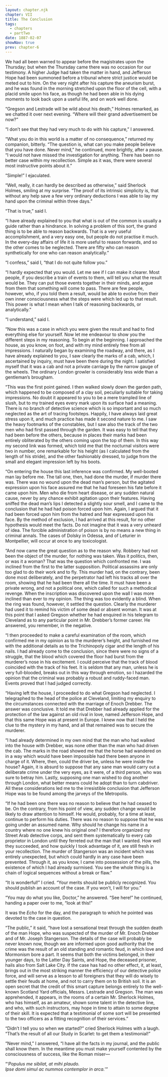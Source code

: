 ```yaml
---
layout: chapter.njk
chapter: VII
title: The Conclusion
tags:
  - chapters
  - partTwo
date: 1887-02-07
showNav: true
prev: chapter-6
---
```


We had all been warned to appear before the magistrates upon the Thursday; but when the Thursday came there was no occasion for our testimony. A higher Judge had taken the matter in hand, and Jefferson Hope had been summoned before a tribunal where strict justice would be meted out to him. On the very night after his capture the aneurism burst, and he was found in the morning stretched upon the floor of the cell, with a placid smile upon his face, as though he had been able in his dying moments to look back upon a useful life, and on work well done.

“Gregson and Lestrade will be wild about his death,” Holmes remarked, as we chatted it over next evening. “Where will their grand advertisement be now?”

“I don’t see that they had very much to do with his capture,” I answered.

“What you do in this world is a matter of no consequence,” returned my companion, bitterly. “The question is, what can you make people believe that you have done. Never mind,” he continued, more brightly, after a pause. “I would not have missed the investigation for anything. There has been no better case within my recollection. Simple as it was, there were several most instructive points about it.”

“Simple!” I ejaculated.

“Well, really, it can hardly be described as otherwise,” said Sherlock Holmes, smiling at my surprise. “The proof of its intrinsic simplicity is, that without any help save a few very ordinary deductions I was able to lay my hand upon the criminal within three days.”

“That is true,” said I.

“I have already explained to you that what is out of the common is usually a guide rather than a hindrance. In solving a problem of this sort, the grand thing is to be able to reason backwards. That is a very useful accomplishment, and a very easy one, but people do not practise it much. In the every-day affairs of life it is more useful to reason forwards, and so the other comes to be neglected. There are fifty who can reason synthetically for one who can reason analytically.”

“I confess,” said I, “that I do not quite follow you.”

“I hardly expected that you would. Let me see if I can make it clearer. Most people, if you describe a train of events to them, will tell you what the result would be. They can put those events together in their minds, and argue from them that something will come to pass. There are few people, however, who, if you told them a result, would be able to evolve from their own inner consciousness what the steps were which led up to that result. This power is what I mean when I talk of reasoning backwards, or analytically.”

“I understand,” said I.

“Now this was a case in which you were given the result and had to find everything else for yourself. Now let me endeavour to show you the different steps in my reasoning. To begin at the beginning. I approached the house, as you know, on foot, and with my mind entirely free from all impressions. I naturally began by examining the roadway, and there, as I have already explained to you, I saw clearly the marks of a cab, which, I ascertained by inquiry, must have been there during the night. I satisfied myself that it was a cab and not a private carriage by the narrow gauge of the wheels. The ordinary London growler is considerably less wide than a gentleman’s brougham.

“This was the first point gained. I then walked slowly down the garden path, which happened to be composed of a clay soil, peculiarly suitable for taking impressions. No doubt it appeared to you to be a mere trampled line of slush, but to my trained eyes every mark upon its surface had a meaning. There is no branch of detective science which is so important and so much neglected as the art of tracing footsteps. Happily, I have always laid great stress upon it, and much practice has made it second nature to me. I saw the heavy footmarks of the constables, but I saw also the track of the two men who had first passed through the garden. It was easy to tell that they had been before the others, because in places their marks had been entirely obliterated by the others coming upon the top of them. In this way my second link was formed, which told me that the nocturnal visitors were two in number, one remarkable for his height (as I calculated from the length of his stride), and the other fashionably dressed, to judge from the small and elegant impression left by his boots.

“On entering the house this last inference was confirmed. My well-booted man lay before me. The tall one, then, had done the murder, if murder there was. There was no wound upon the dead man’s person, but the agitated expression upon his face assured me that he had foreseen his fate before it came upon him. Men who die from heart disease, or any sudden natural cause, never by any chance exhibit agitation upon their features. Having sniffed the dead man’s lips I detected a slightly sour smell, and I came to the conclusion that he had had poison forced upon him. Again, I argued that it had been forced upon him from the hatred and fear expressed upon his face. By the method of exclusion, I had arrived at this result, for no other hypothesis would meet the facts. Do not imagine that it was a very unheard of idea. The forcible administration of poison is by no means a new thing in criminal annals. The cases of Dolsky in Odessa, and of Leturier in Montpellier, will occur at once to any toxicologist.

“And now came the great question as to the reason why. Robbery had not been the object of the murder, for nothing was taken. Was it politics, then, or was it a woman? That was the question which confronted me. I was inclined from the first to the latter supposition. Political assassins are only too glad to do their work and to fly. This murder had, on the contrary, been done most deliberately, and the perpetrator had left his tracks all over the room, showing that he had been there all the time. It must have been a private wrong, and not a political one, which called for such a methodical revenge. When the inscription was discovered upon the wall I was more inclined than ever to my opinion. The thing was too evidently a blind. When the ring was found, however, it settled the question. Clearly the murderer had used it to remind his victim of some dead or absent woman. It was at this point that I asked Gregson whether he had enquired in his telegram to Cleveland as to any particular point in Mr. Drebber’s former career. He answered, you remember, in the negative.

“I then proceeded to make a careful examination of the room, which confirmed me in my opinion as to the murderer’s height, and furnished me with the additional details as to the Trichinopoly cigar and the length of his nails. I had already come to the conclusion, since there were no signs of a struggle, that the blood which covered the floor had burst from the murderer’s nose in his excitement. I could perceive that the track of blood coincided with the track of his feet. It is seldom that any man, unless he is very full-blooded, breaks out in this way through emotion, so I hazarded the opinion that the criminal was probably a robust and ruddy-faced man. Events proved that I had judged correctly.

“Having left the house, I proceeded to do what Gregson had neglected. I telegraphed to the head of the police at Cleveland, limiting my enquiry to the circumstances connected with the marriage of Enoch Drebber. The answer was conclusive. It told me that Drebber had already applied for the protection of the law against an old rival in love, named Jefferson Hope, and that this same Hope was at present in Europe. I knew now that I held the clue to the mystery in my hand, and all that remained was to secure the murderer.

“I had already determined in my own mind that the man who had walked into the house with Drebber, was none other than the man who had driven the cab. The marks in the road showed me that the horse had wandered on in a way which would have been impossible had there been anyone in charge of it. Where, then, could the driver be, unless he were inside the house? Again, it is absurd to suppose that any sane man would carry out a deliberate crime under the very eyes, as it were, of a third person, who was sure to betray him. Lastly, supposing one man wished to dog another through London, what better means could he adopt than to turn cabdriver. All these considerations led me to the irresistible conclusion that Jefferson Hope was to be found among the jarveys of the Metropolis.

“If he had been one there was no reason to believe that he had ceased to be. On the contrary, from his point of view, any sudden change would be likely to draw attention to himself. He would, probably, for a time at least, continue to perform his duties. There was no reason to suppose that he was going under an assumed name. Why should he change his name in a country where no one knew his original one? I therefore organized my Street Arab detective corps, and sent them systematically to every cab proprietor in London until they ferreted out the man that I wanted. How well they succeeded, and how quickly I took advantage of it, are still fresh in your recollection. The murder of Stangerson was an incident which was entirely unexpected, but which could hardly in any case have been prevented. Through it, as you know, I came into possession of the pills, the existence of which I had already surmised. You see the whole thing is a chain of logical sequences without a break or flaw.”

“It is wonderful!” I cried. “Your merits should be publicly recognized. You should publish an account of the case. If you won’t, I will for you.”

“You may do what you like, Doctor,” he answered. “See here!” he continued, handing a paper over to me, “look at this!”

It was the _Echo_ for the day, and the paragraph to which he pointed was devoted to the case in question.

“The public,” it said, “have lost a sensational treat through the sudden death of the man Hope, who was suspected of the murder of Mr. Enoch Drebber and of Mr. Joseph Stangerson. The details of the case will probably be never known now, though we are informed upon good authority that the crime was the result of an old standing and romantic feud, in which love and Mormonism bore a part. It seems that both the victims belonged, in their younger days, to the Latter Day Saints, and Hope, the deceased prisoner, hails also from Salt Lake City. If the case has had no other effect, it, at least, brings out in the most striking manner the efficiency of our detective police force, and will serve as a lesson to all foreigners that they will do wisely to settle their feuds at home, and not to carry them on to British soil. It is an open secret that the credit of this smart capture belongs entirely to the well-known Scotland Yard officials, Messrs. Lestrade and Gregson. The man was apprehended, it appears, in the rooms of a certain Mr. Sherlock Holmes, who has himself, as an amateur, shown some talent in the detective line, and who, with such instructors, may hope in time to attain to some degree of their skill. It is expected that a testimonial of some sort will be presented to the two officers as a fitting recognition of their services.”

“Didn’t I tell you so when we started?” cried Sherlock Holmes with a laugh. “That’s the result of all our Study in Scarlet: to get them a testimonial!”

“Never mind,” I answered, “I have all the facts in my journal, and the public shall know them. In the meantime you must make yourself contented by the consciousness of success, like the Roman miser—

<p class="is-centered">“‘<i>Populus me sibilat, at mihi plaudo.<br> Ipse domi simul ac nummos contemplor in arca.</i>’”</p>
